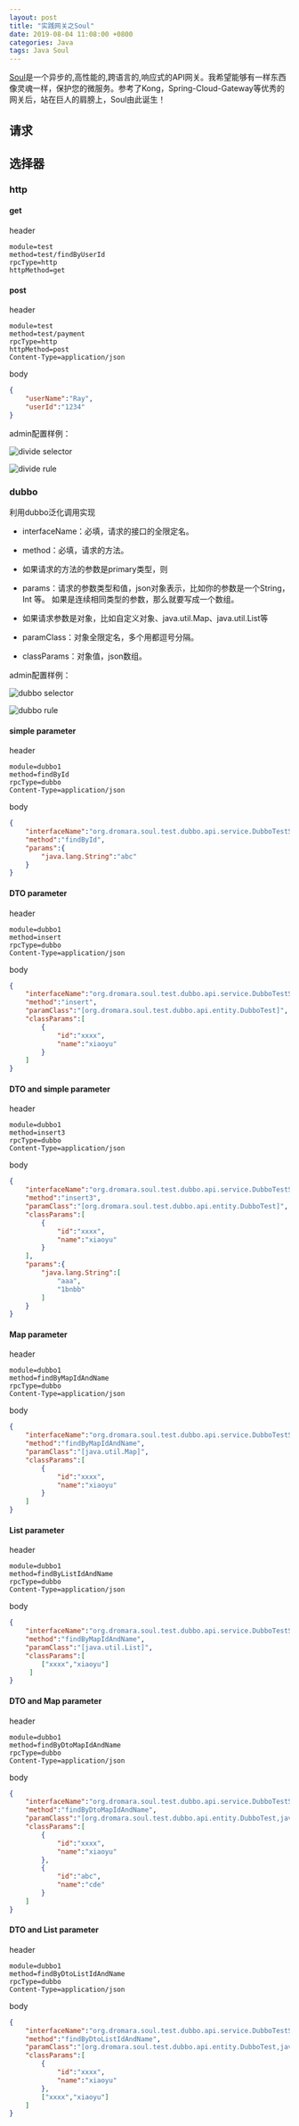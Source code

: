 ```yaml
---
layout: post
title: "实践网关之Soul"
date: 2019-08-04 11:08:00 +0800
categories: Java
tags: Java Soul
---
```


[Soul](https://dromara.org/website/zh-cn/docs/soul/soul.html)是一个异步的,高性能的,跨语言的,响应式的API网关。我希望能够有一样东西像灵魂一样，保护您的微服务。参考了Kong，Spring-Cloud-Gateway等优秀的网关后，站在巨人的肩膀上，Soul由此诞生！

## 请求



## 选择器

### http

#### get

header

```properties
module=test
method=test/findByUserId
rpcType=http
httpMethod=get
```

#### post

header

```properties
module=test
method=test/payment
rpcType=http
httpMethod=post
Content-Type=application/json
```

body

```json
{
	"userName":"Ray",
	"userId":"1234"
}
```

admin配置样例：

![divide selector](/images/divide-selector.png)

![divide rule](/images/divide-rule.png)

### dubbo

利用dubbo泛化调用实现

- interfaceName：必填，请求的接口的全限定名。
- method：必填，请求的方法。
- 如果请求的方法的参数是primary类型，则
- params：请求的参数类型和值，json对象表示，比如你的参数是一个String，Int 等。 如果是连续相同类型的参数，那么就要写成一个数组。
- 如果请求参数是对象，比如自定义对象、java.util.Map、java.util.List等
- paramClass：对象全限定名，多个用都逗号分隔。
  
- classParams：对象值，json数组。

admin配置样例：

![dubbo selector](/images/divide-selector.png)

![dubbo rule](/images/divide-rule.png)

#### simple parameter

header

```properties
module=dubbo1
method=findById
rpcType=dubbo
Content-Type=application/json
```

body

```json
{
    "interfaceName":"org.dromara.soul.test.dubbo.api.service.DubboTestService",
    "method":"findById",
	"params":{
        "java.lang.String":"abc"       
    }
}
```

#### DTO parameter

header

```properties
module=dubbo1
method=insert
rpcType=dubbo
Content-Type=application/json
```

body

```json
{
    "interfaceName":"org.dromara.soul.test.dubbo.api.service.DubboTestService",
    "method":"insert",
    "paramClass":"[org.dromara.soul.test.dubbo.api.entity.DubboTest]",
    "classParams":[
        {
            "id":"xxxx",
            "name":"xiaoyu"
        }
    ]
}
```

#### DTO and simple parameter

header

```properties
module=dubbo1
method=insert3
rpcType=dubbo
Content-Type=application/json
```

body

```json
{
    "interfaceName":"org.dromara.soul.test.dubbo.api.service.DubboTestService",
    "method":"insert3",
    "paramClass":"[org.dromara.soul.test.dubbo.api.entity.DubboTest]",
    "classParams":[
        {
            "id":"xxxx",
            "name":"xiaoyu"
        }
    ],
    "params":{
        "java.lang.String":[
            "aaa",
            "1bnbb"
        ]
    }
}
```

#### Map parameter

header

```properties
module=dubbo1
method=findByMapIdAndName
rpcType=dubbo
Content-Type=application/json
```

body

```json
{
    "interfaceName":"org.dromara.soul.test.dubbo.api.service.DubboTestService",
    "method":"findByMapIdAndName",
    "paramClass":"[java.util.Map]",
    "classParams":[
        {
            "id":"xxxx",
            "name":"xiaoyu"
        }
    ]
}
```

#### List parameter

header

```properties
module=dubbo1
method=findByListIdAndName
rpcType=dubbo
Content-Type=application/json
```

body

```json
{
    "interfaceName":"org.dromara.soul.test.dubbo.api.service.DubboTestService",
    "method":"findByMapIdAndName",
    "paramClass":"[java.util.List]",
    "classParams":[
        ["xxxx","xiaoyu"]
     ]
}
```

#### DTO and Map parameter

header

```properties
module=dubbo1
method=findByDtoMapIdAndName
rpcType=dubbo
Content-Type=application/json
```

body

```json
{
    "interfaceName":"org.dromara.soul.test.dubbo.api.service.DubboTestService",
    "method":"findByDtoMapIdAndName",
    "paramClass":"[org.dromara.soul.test.dubbo.api.entity.DubboTest,java.util.Map]",
    "classParams":[
        {
            "id":"xxxx",
            "name":"xiaoyu"
        },
        {
            "id":"abc",
            "name":"cde"
        }
    ]
}
```

#### DTO and List parameter

header

```properties
module=dubbo1
method=findByDtoListIdAndName
rpcType=dubbo
Content-Type=application/json
```

body

```json
{
    "interfaceName":"org.dromara.soul.test.dubbo.api.service.DubboTestService",
    "method":"findByDtoListIdAndName",
    "paramClass":"[org.dromara.soul.test.dubbo.api.entity.DubboTest,java.util.Map]",
    "classParams":[
        {
            "id":"xxxx",
            "name":"xiaoyu"
        },
        ["xxxx","xiaoyu"]
    ]
}
```

#### 
